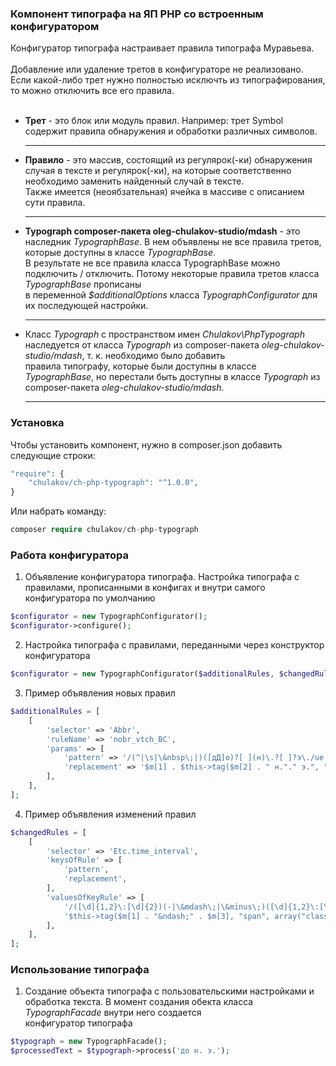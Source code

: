 ### Компонент типографа на ЯП PHP со встроенным конфигуратором
Конфигуратор типографа настраивает правила типографа Муравьева.<br><br>
Добавление или удаление третов в конфигураторе не реализовано. Если какой-либо трет нужно полностью исключть из типографирования, то можно отключить все его правила.<br><br>

<ul>
    <li>
        <b>Трет</b> - это блок или модуль правил. Например: трет Symbol содержит правила обнаружения и обработки различных символов.
        <hr>        
    </li>
    <li>
        <b>Правило</b> - это массив, состоящий из регулярок(-ки) обнаружения случая в тексте и регулярок(-ки), на которые соответственно необходимо заменить найденный случай в тексте. <br>Также имеется (неоябзательная) ячейка в массиве с описанием сути правила.
        <hr>  
    </li>
    <li>  
        <b>Typograph composer-пакета oleg-chulakov-studio/mdash</b> - это наследник <i>TypographBase</i>. В нем объявлены не все правила третов, которые доступны в классе <i>TypographBase</i>.<br>В результате не все правила класса TypographBase можно подключить / отключить. Потому некоторые правила третов класса <i>TypographBase</i> прописаны<br>в переменной <i>$additionalOptions</i> класса <i>TypographConfigurator</i> для их последующей настройки.
        <hr>  
    </li>
    <li>
        Класс <i>Typograph</i> с пространством имен <i>Chulakov\PhpTypograph</i> наследуется от класса <i>Typograph</i> из composer-пакета <i>oleg-chulakov-studio/mdash</i>, т. к. необходимо было добавить<br>правила типографу, которые были доступны в классе <i>TypographBase</i>, но перестали быть доступны в классе <i>Typograph</i> из composer-пакета <i>oleg-chulakov-studio/mdash</i>.
        <hr>  
    </li>
</ul>

### Установка

Чтобы установить компонент, нужно в composer.json добавить следующие строки:

```php
"require": {
    "chulakov/ch-php-typograph": "^1.0.0",
}
```

Или набрать команду:

```php
composer require chulakov/ch-php-typograph
```

### Работа конфигуратора

1. Объявление конфигуратора типографа. Настройка типографа с правилами, прописанными в конфигах и внутри самого конфигуратора по умолчанию

```php
$configurator = new TypographConfigurator();
$configurator->configure();
```

2. Настройка типографа с правилами, переданными через конструктор конфигуратора

```php
$configurator = new TypographConfigurator($additionalRules, $changedRules);
```

3. Пример объявления новых правил 

```php
$additionalRules = [
    [
        'selector' => 'Abbr',
        'ruleName' => 'nobr_vtch_BC',
        'params' => [
            'pattern' => '/(^|\s|\&nbsp\;|)([дД]о)?[ ](н)\.?[ ]?э\./ue',
            'replacement' => '$m[1] . $this->tag($m[2] . " н."." э.", "span", array("class" => "nowrap"))',
        ],
    ],
];
```

4. Пример объявления изменений правил 

```php
$changedRules = [
    [
        'selector' => 'Etc.time_interval',
        'keysOfRule' => [
            'pattern',
            'replacement',
        ],
        'valuesOfKeyRule' => [
            '/([\d]{1,2}\:[\d]{2})(-|\&mdash\;|\&minus\;)([\d]{1,2}\:[\d]{2})/eui',
            '$this->tag($m[1] . "&ndash;" . $m[3], "span", array("class" => "nowrap"))',
        ],
    ],
];
```

### Использование типографа

1. Создание объекта типографа с пользовательскими настройками и обработка текста. В момент создания обекта класса <i>TypographFacade</i> внутри него создается<br>конфигуратор типографа

```php
$typograph = new TypographFacade();
$processedText = $typograph->process('до н. э.');
```
